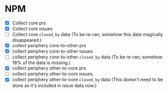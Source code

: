 

# NPM

- [x] Collect core prs
- [x] Collect core issues
- [ ] Collect core ``closed_by`` data (To be re-ran; somehow this data magically disappeared.)
- [x] collect periphery core-to-other prs
- [x] collect periphery core-to-other issues
- [ ] collect periphery core-to-other ``closed_by`` data (To be re-ran; somehow 18% of the data is missing.)
- [x] collect periphery other-to-core prs
- [ ] collect periphery other-to-core issues.
- [x] collect periphery other-to-core ``closed_by`` data (This doesn't need to be done as it's included in issue data now.)
